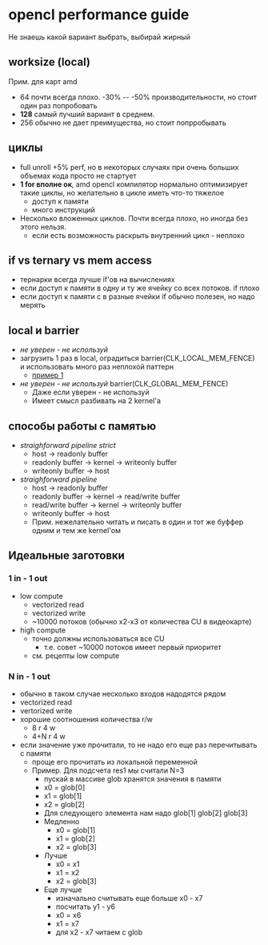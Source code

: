 # opencl performance guide
Не знаешь какой вариант выбрать, выбирай жирный

## worksize (local)
Прим. для карт amd
 * 64 почти всегда плохо. -30% -- -50% производительности, но стоит один раз попробовать
 * **128** самый лучший вариант в среднем.
 * 256 обычно не дает преимущества, но стоит попрробывать

## циклы
 * full unroll +5% perf, но в некоторых случаях при очень больших объемах кода просто не стартует
 * **1 for вполне ок**, amd opencl компилятор нормально оптимизирует такие циклы, но желательно в цикле иметь что-то тяжелое
   * доступ к памяти
   * много инструкций
 * Несколько вложенных циклов. Почти всегда плохо, но иногда без этого нельзя.
   * если есть возможность раскрыть внутренний цикл - неплохо

## if vs ternary vs mem access
 * тернарки всегда лучше if'ов на вычислениях
 * если доступ к памяти в одну и ту же ячейку со всех потоков. if плохо
 * если доступ к памяти с в разные ячейки if обычно полезен, но надо мерять

## local и barrier
 * *не уверен - не используй*
 * загрузить 1 раз в local, оградиться barrier(CLK_LOCAL_MEM_FENCE) и использовать много раз неплохой паттерн
   * [пример 1](https://github.com/brian112358/avermore-miner/blob/43e36dff5c21ad1ba98ef4b0efa07592780028d8/kernel/x16.cl#L348)
 * *не уверен - не используй* barrier(CLK_GLOBAL_MEM_FENCE)
   * Даже если уверен - не используй
   * Имеет смысл разбивать на 2 kernel'а

## способы работы с памятью
 * _straighforward pipeline strict_
   * host -> readonly buffer
   * readonly buffer -> kernel -> writeonly buffer
   * writeonly buffer -> host
 * _straighforward pipeline_
   * host -> readonly buffer
   * readonly buffer -> kernel -> read/write buffer
   * read/write buffer -> kernel -> writeonly buffer
   * writeonly buffer -> host
   * Прим. нежелательно читать и писать в один и тот же буффер одним и тем же kernel'ом

## Идеальные заготовки
### 1 in - 1 out
 * low compute
   * vectorized read
   * vectorized write
   * ~10000 потоков (обычно x2-x3 от количества CU в видеокарте)
 * high compute
   * точно должны использоваться все CU
     * т.е. совет ~10000 потоков имеет первый приоритет
   * см. рецепты low compute
### N in - 1 out
 * обычно в таком случае несколько входов надодятся рядом
 * vectorized read
 * vertorized write
 * хорошие соотношения количества r/w
   * 8 r 4 w
   * 4+N r 4 w
 * если значение уже прочитали, то не надо его еще раз перечитывать с памяти
   * проще его прочитать из локальной переменной
   * Пример. Для подсчета res1 мы считали N=3
     * пускай в массиве glob хранятся значения в памяти
     * x0 = glob[0]
     * x1 = glob[1]
     * x2 = glob[2]
     * Для следующего элемента нам надо glob[1] glob[2] glob[3]
     * Медленно
       * x0 = glob[1]
       * x1 = glob[2]
       * x2 = glob[3]
     * Лучше
       * x0 = x1
       * x1 = x2
       * x2 = glob[3]
     * Еще лучше
       * изначально считывать еще больше x0 - x7
       * посчитать y1 - y6
       * x0 = x6
       * x1 = x7
       * для x2 - x7 читаем с glob
